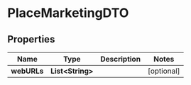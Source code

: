 

# PlaceMarketingDTO


## Properties

Name | Type | Description | Notes
------------ | ------------- | ------------- | -------------
**webURLs** | **List&lt;String&gt;** |  |  [optional]



